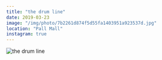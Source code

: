 ```yaml
---
title: "the drum line"
date: 2019-03-23
image: "/img/photo/7b2261d874f5d55fa1403951a923537d.jpg"
location: "Pall Mall"
instagram: true
---
```


![the drum line](/img/photo/7b2261d874f5d55fa1403951a923537d.jpg)
